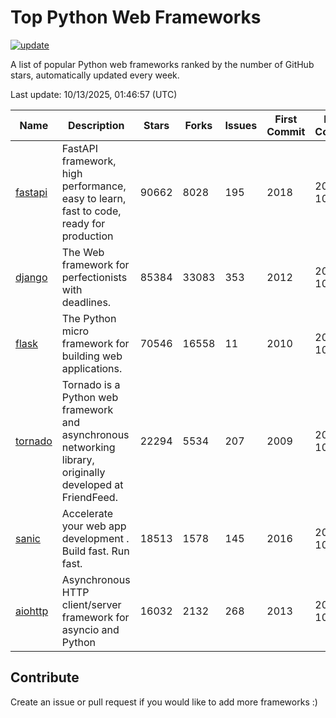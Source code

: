 # Top Python Web Frameworks

[![update](https://github.com/sunnysid3up/python-web-frameworks/actions/workflows/update.yml/badge.svg)](https://github.com/sunnysid3up/python-web-frameworks/actions/workflows/update.yml)

A list of popular Python web frameworks ranked by the number of GitHub stars, automatically updated every week.

Last update: 10/13/2025, 01:46:57 (UTC)

| Name          | Description          | Stars                     | Forks          | Issues               | First Commit        | Last Commit         |
|---------------|----------------------|---------------------------|----------------|----------------------|---------------------|---------------------|
| [fastapi](https://github.com/fastapi/fastapi) | FastAPI framework, high performance, easy to learn, fast to code, ready for production | 90662 | 8028 | 195 | 2018 | 2025-10-13 |
| [django](https://github.com/django/django) | The Web framework for perfectionists with deadlines. | 85384 | 33083 | 353 | 2012 | 2025-10-12 |
| [flask](https://github.com/pallets/flask) | The Python micro framework for building web applications. | 70546 | 16558 | 11 | 2010 | 2025-10-12 |
| [tornado](https://github.com/tornadoweb/tornado) | Tornado is a Python web framework and asynchronous networking library, originally developed at FriendFeed. | 22294 | 5534 | 207 | 2009 | 2025-10-12 |
| [sanic](https://github.com/sanic-org/sanic) |  Accelerate your web app development . Build fast. Run fast. | 18513 | 1578 | 145 | 2016 | 2025-10-13 |
| [aiohttp](https://github.com/aio-libs/aiohttp) | Asynchronous HTTP client/server framework for asyncio and Python | 16032 | 2132 | 268 | 2013 | 2025-10-12 |

## Contribute 

Create an issue or pull request if you would like to add more frameworks :)